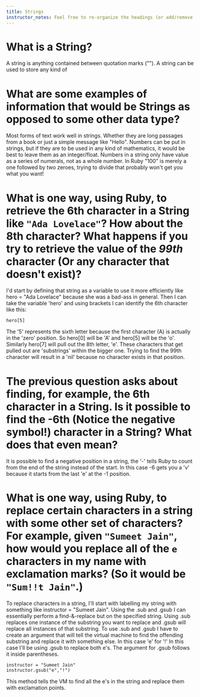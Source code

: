 ```yaml
---
title: Strings
instructor_notes: Feel free to re-organize the headings (or add/remove headings) below. We included the headings for your benefit, but it's 100% fine if you want to write your responses in some different structure.
---
```


# What is a String?

A string is anything contained between quotation marks (""). A string can be used to store any kind of 


# What are some examples of information that would be Strings as opposed to some other data type?

Most forms of text work well in strings. Whether they are long passages from a book or just a simple message like "Hello".
Numbers can be put in strings, but if they are to be used in any kind of mathematics, it would be best to leave them as an integer/float.
Numbers in a string only have value as a series of numerals, not as a whole number. In Ruby "100" is merely a one followed by two zeroes, trying to divide that probably won't get you what you want!


# What is one way, using Ruby, to retrieve the 6th character in a String like `"Ada Lovelace"`? How about the 8th character? What happens if you try to retrieve the value of the _99th_ character (Or any character that doesn't exist)?

I'd start by defining that string as a variable to use it more efficiently like hero = "Ada Lovelace" because she was a bad-ass in general.
Then I can take the variable 'hero' and using brackets I can identify the 6th character like this:

    hero[5]
    
The '5' represents the sixth letter because the first character (A) is actually in the 'zero' position. 
So hero[0] will be 'A' and hero[5] will be the 'o'. Similarly hero[7] will pull out the 8th letter, 'e'. These characters that get pulled out are 'substrings' within the bigger one.
Trying to find the 99th character will result in a 'nil' because no character exists in that position.


# The previous question asks about finding, for example, the 6th character in a String. Is it possible to find the **-6th** (Notice the negative symbol!) character in a String? What does that even mean?

It is possible to find a negative position in a string, the '-' tells Ruby to count from the end of the string instead of the start. In this case -6 gets you a 'v' because it starts from the last 'e' at the -1 position.


# What is one way, using Ruby, to replace certain characters in a string with some other set of characters? For example, given `"Sumeet Jain"`, how would you replace all of the `e` characters in my name with exclamation marks? (So it would be `"Sum!!t Jain"`.)

To replace characters in a string, I'll start with labelling my string with something like instructor = "Sumeet Jain".
Using the .sub and .gsub I can essentially perform a find-&-replace but on the specified string. Using .sub replaces one instance of the substring you want to replace and .gsub will replace all instances of that substring.
To use .sub and .gsub I have to create an argument that will tell the virtual machine to find the offending substring and replace it with something else. In this case 'e' for '!' 
In this case I'll be using .gsub to replace both e's. The argument for .gsub follows it inside parentheses.

    instructor = "Sumeet Jain"
    instructor.gsub("e","!")
    
This method tells the VM to find all the e's in the string and replace them with exclamation points.